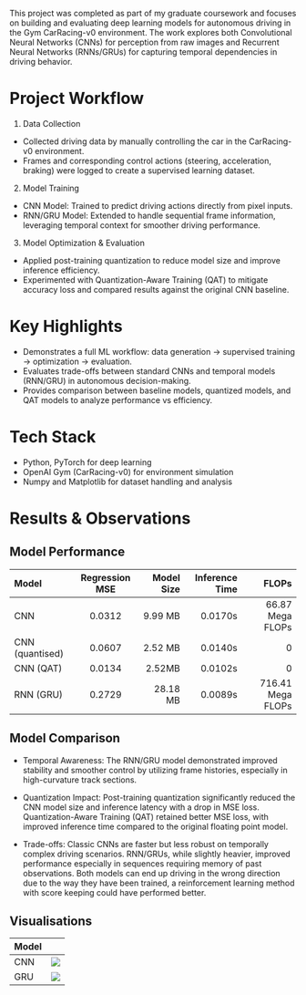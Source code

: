 This project was completed as part of my graduate coursework and focuses on building and evaluating deep learning models for autonomous driving in the Gym CarRacing-v0 environment. The work explores both Convolutional Neural Networks (CNNs) for perception from raw images and Recurrent Neural Networks (RNNs/GRUs) for capturing temporal dependencies in driving behavior.

# Project Workflow
1. Data Collection
- Collected driving data by manually controlling the car in the CarRacing-v0 environment.
- Frames and corresponding control actions (steering, acceleration, braking) were logged to create a supervised learning dataset.

2. Model Training
- CNN Model: Trained to predict driving actions directly from pixel inputs.
- RNN/GRU Model: Extended to handle sequential frame information, leveraging temporal context for smoother driving performance.

3. Model Optimization & Evaluation
- Applied post-training quantization to reduce model size and improve inference efficiency.
- Experimented with Quantization-Aware Training (QAT) to mitigate accuracy loss and compared results against the original CNN baseline.

# Key Highlights
- Demonstrates a full ML workflow: data generation → supervised training → optimization → evaluation.
- Evaluates trade-offs between standard CNNs and temporal models (RNN/GRU) in autonomous decision-making.
- Provides comparison between baseline models, quantized models, and QAT models to analyze performance vs efficiency.

# Tech Stack
- Python, PyTorch for deep learning
- OpenAI Gym (CarRacing-v0) for environment simulation
- Numpy and Matplotlib for dataset handling and analysis

# Results & Observations

## Model Performance
|Model|Regression MSE|Model Size|Inference Time|FLOPs|
|:---|:---:|---:|---:|---:|
|CNN|0.0312|9.99 MB|0.0170s|66.87 Mega FLOPs|
|CNN (quantised)|0.0607|2.52 MB|0.0140s|0|
|CNN (QAT)|0.0134|2.52MB|0.0102s|0|
|RNN (GRU)|0.2729|28.18 MB|0.0089s|716.41 Mega FLOPs|

## Model Comparison
- Temporal Awareness:
The RNN/GRU model demonstrated improved stability and smoother control by utilizing frame histories, especially in high-curvature track sections.

- Quantization Impact:
Post-training quantization significantly reduced the CNN model size and inference latency with a drop in MSE loss.
Quantization-Aware Training (QAT) retained better MSE loss, with improved inference time compared to the original floating point model.

- Trade-offs:
Classic CNNs are faster but less robust on temporally complex driving scenarios.
RNN/GRUs, while slightly heavier, improved performance especially in sequences requiring memory of past observations.
Both models can end up driving in the wrong direction due to the way they have been trained, a reinforcement learning method with score keeping could have performed better.

## Visualisations
|Model||
|:---|:---:|
|CNN|![](https://github.com/PavanKumar-Gudiwada/AutonomousCarRacing/blob/main/CNN_Drive.gif)|
|GRU|![](https://github.com/PavanKumar-Gudiwada/AutonomousCarRacing/blob/main/RNN_Drive.gif)|


